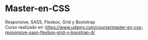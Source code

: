 # Master-en-CSS
Responsive, SASS, Flexbox, Grid y Bootstrap
<br/>
Curso realizado en :https://www.udemy.com/course/master-en-css-responsive-sass-flexbox-grid-y-boostrap-4/
